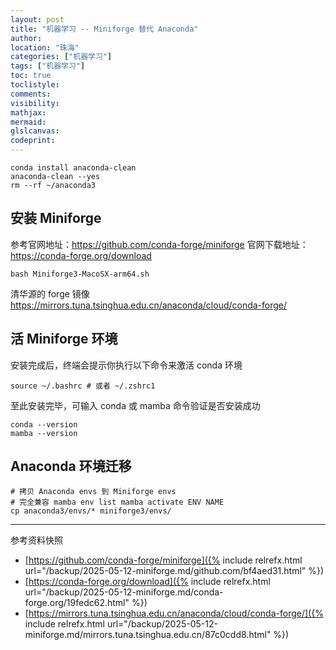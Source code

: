 ```yaml
---
layout: post
title: "机器学习 -- Miniforge 替代 Anaconda"
author:
location: "珠海"
categories: ["机器学习"]
tags: ["机器学习"]
toc: true
toclistyle:
comments:
visibility:
mathjax:
mermaid:
glslcanvas:
codeprint:
---
```


```
conda install anaconda-clean
anaconda-clean --yes
rm --rf ~/anaconda3
```


## 安装 Miniforge

参考官网地址：<https://github.com/conda-forge/miniforge>
官网下载地址：<https://conda-forge.org/download>

```
bash Miniforge3-MacoSX-arm64.sh
```

清华源的 forge 镜像
<https://mirrors.tuna.tsinghua.edu.cn/anaconda/cloud/conda-forge/>


## 活 Miniforge 环境

安装完成后，终端会提示你执行以下命令来激活 conda 环境
```
source ~/.bashrc # 或者 ~/.zshrc1
```

至此安装完毕，可输入 conda 或 mamba 命令验证是否安装成功
```
conda --version
mamba --version
```


## Anaconda 环境迁移

```
# 拷贝 Anaconda envs 到 Miniforge envs
# 完全兼容 mamba env list mamba activate ENV NAME
cp anaconda3/envs/* miniforge3/envs/
```



<hr class='reviewline'/>
<p class='reviewtip'><script type='text/javascript' src='{% include relref.html url="/assets/reviewjs/blogs/2025-05-12-miniforge.md.js" %}'></script></p>
<font class='ref_snapshot'>参考资料快照</font>

- [https://github.com/conda-forge/miniforge]({% include relrefx.html url="/backup/2025-05-12-miniforge.md/github.com/bf4aed31.html" %})
- [https://conda-forge.org/download]({% include relrefx.html url="/backup/2025-05-12-miniforge.md/conda-forge.org/19fedc62.html" %})
- [https://mirrors.tuna.tsinghua.edu.cn/anaconda/cloud/conda-forge/]({% include relrefx.html url="/backup/2025-05-12-miniforge.md/mirrors.tuna.tsinghua.edu.cn/87c0cdd8.html" %})
